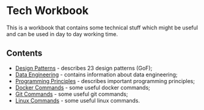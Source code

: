 # Tech Workbook

This is a workbook that contains some technical stuff which might be useful and can be used in day to day working time.

## Contents

* [Design Patterns](design-patterns/design-patterns.md "Design Patterns") - describes 23 design patterns (GoF);
* [Data Engineering](data-engineering/data-engineering.md "Data Engineering") - contains information about data engineering; 
* [Programming Principles](programming/principles.md "Programming Principles") - describes important programming principles;
* [Docker Commands](docker/docker-commands.md "Docker Commands") - some useful docker commands;
* [Git Commands](git/git-commands.md "Git Commands") - some useful git commands;
* [Linux Commands](linux/linux-commands.md "Linux Commands") - some useful linux commands.